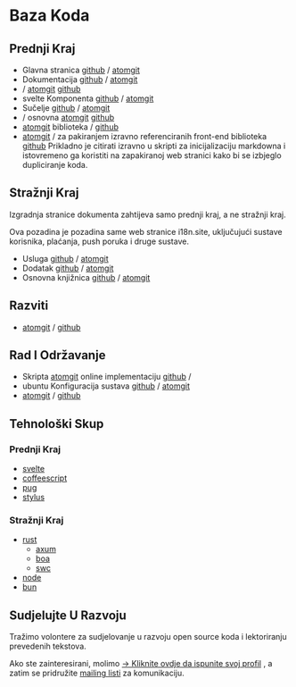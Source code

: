 # Baza Koda

## Prednji Kraj

* Glavna stranica [github](https://github.com/i18n-site/site) / [atomgit](https://atomgit.com/i18n/proto)
* Dokumentacija [github](https://github.com/i18n-site/md) / [atomgit](https://atomgit.com/i18n/md)
* / [atomgit](https://atomgit.com/i18n/18x) [github](https://github.com/i18n-site/18x)
* svelte Komponenta [github](https://github.com/i18n-site/plugin) / [atomgit](https://atomgit.com/i18n/plugin)
* Sučelje [github](https://github.com/i18n-site/proto) / [atomgit](https://atomgit.com/i18n/proto)
* / osnovna [atomgit](https://atomgit.com/i18n/lib) [github](https://github.com/i18n-site/lib)
* [atomgit](https://atomgit.com/i18n/ie) biblioteka / [github](https://github.com/i18n-site/ie)
* [atomgit](https://atomgit.com/i18n/x) / za pakiranjem izravno referenciranih front-end biblioteka [github](https://github.com/i18n-site/x)
  Prikladno je citirati izravno u skripti za inicijalizaciju markdowna i istovremeno ga koristiti na zapakiranoj web stranici kako bi se izbjeglo dupliciranje koda.

## Stražnji Kraj

Izgradnja stranice dokumenta zahtijeva samo prednji kraj, a ne stražnji kraj.

Ova pozadina je pozadina same web stranice i18n.site, uključujući sustave korisnika, plaćanja, push poruka i druge sustave.

* Usluga [github](https://github.com/i18n-api/srv) / [atomgit](https://atomgit.com/i18n-api/srv)
* Dodatak [github](https://github.com/i18n-api/pub) / [atomgit](https://atomgit.com/i18n-api/pub)
* Osnovna knjižnica [github](https://github.com/i18n-site/rust) / [atomgit](https://atomgit.com/i18n/rust)

## Razviti

* [atomgit](https://atomgit.com/i18n-api/srv.docker) / [github](https://github.com/i18n-api/srv.docker)

## Rad I Održavanje

* Skripta [atomgit](https://atomgit.com/i18n-ops/ops) online implementaciju [github](https://github.com/i18n-ops/ops) /
* ubuntu Konfiguracija sustava [github](https://github.com/i18n-ops/ubuntu) / [atomgit](https://atomgit.com/i18n-ops/ubuntu)
* [atomgit](https://atomgit.com/i18n/cron) / [github](https://github.com/i18n-cron/cron)

## Tehnološki Skup

### Prednji Kraj

* [svelte](//svelte.dev)
* [coffeescript](//coffeescript.org)
* [pug](https://github.com/pugjs/pug)
* [stylus](https://stylus.com)

### Stražnji Kraj

* [rust](//rust.org)
  * [axum](//github.com/tokio-rs/axum)
  * [boa](//github.com/boa-dev/boa)
  * [swc](//swc.rs)
* [node](//nodejs.org)
* [bun](//bun.dev)

## Sudjelujte U Razvoju

Tražimo volontere za sudjelovanje u razvoju open source koda i lektoriranju prevedenih tekstova.

Ako ste zainteresirani, molimo [→ Kliknite ovdje da ispunite svoj profil](https://ggl.link/i18n) , a zatim se pridružite [mailing listi](https://groups.google.com/u/2/g/i18n-site) za komunikaciju.